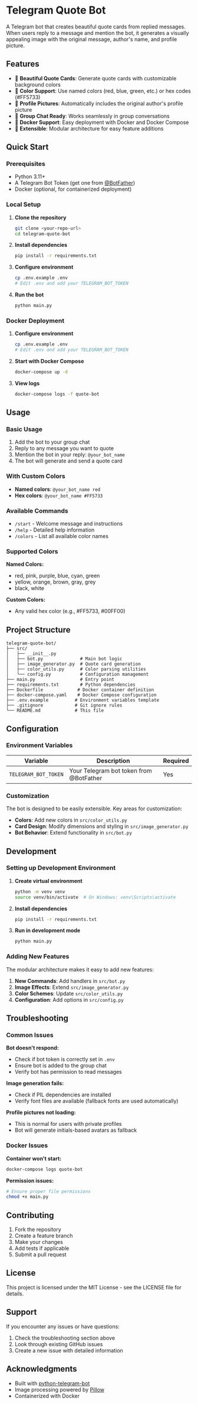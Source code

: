 # Telegram Quote Bot

A Telegram bot that creates beautiful quote cards from replied messages. When users reply to a message and mention the bot, it generates a visually appealing image with the original message, author's name, and profile picture.

## Features

- 🎨 **Beautiful Quote Cards**: Generate quote cards with customizable background colors
- 🌈 **Color Support**: Use named colors (red, blue, green, etc.) or hex codes (#FF5733)
- 👤 **Profile Pictures**: Automatically includes the original author's profile picture
- 🎯 **Group Chat Ready**: Works seamlessly in group conversations
- 🐳 **Docker Support**: Easy deployment with Docker and Docker Compose
- 🔧 **Extensible**: Modular architecture for easy feature additions

## Quick Start

### Prerequisites

- Python 3.11+
- A Telegram Bot Token (get one from [@BotFather](https://t.me/botfather))
- Docker (optional, for containerized deployment)

### Local Setup

1. **Clone the repository**
   ```bash
   git clone <your-repo-url>
   cd telegram-quote-bot
   ```

2. **Install dependencies**
   ```bash
   pip install -r requirements.txt
   ```

3. **Configure environment**
   ```bash
   cp .env.example .env
   # Edit .env and add your TELEGRAM_BOT_TOKEN
   ```

4. **Run the bot**
   ```bash
   python main.py
   ```

### Docker Deployment

1. **Configure environment**
   ```bash
   cp .env.example .env
   # Edit .env and add your TELEGRAM_BOT_TOKEN
   ```

2. **Start with Docker Compose**
   ```bash
   docker-compose up -d
   ```

3. **View logs**
   ```bash
   docker-compose logs -f quote-bot
   ```

## Usage

### Basic Usage

1. Add the bot to your group chat
2. Reply to any message you want to quote
3. Mention the bot in your reply: `@your_bot_name`
4. The bot will generate and send a quote card

### With Custom Colors

- **Named colors**: `@your_bot_name red`
- **Hex colors**: `@your_bot_name #FF5733`

### Available Commands

- `/start` - Welcome message and instructions
- `/help` - Detailed help information
- `/colors` - List all available color names

### Supported Colors

**Named Colors:**
- red, pink, purple, blue, cyan, green
- yellow, orange, brown, gray, grey
- black, white

**Custom Colors:**
- Any valid hex color (e.g., #FF5733, #00FF00)

## Project Structure

```
telegram-quote-bot/
├── src/
│   ├── __init__.py
│   ├── bot.py              # Main bot logic
│   ├── image_generator.py  # Quote card generation
│   ├── color_utils.py      # Color parsing utilities
│   └── config.py           # Configuration management
├── main.py                 # Entry point
├── requirements.txt        # Python dependencies
├── Dockerfile             # Docker container definition
├── docker-compose.yaml    # Docker Compose configuration
├── .env.example          # Environment variables template
├── .gitignore            # Git ignore rules
└── README.md             # This file
```

## Configuration

### Environment Variables

| Variable | Description | Required |
|----------|-------------|----------|
| `TELEGRAM_BOT_TOKEN` | Your Telegram bot token from @BotFather | Yes |

### Customization

The bot is designed to be easily extensible. Key areas for customization:

- **Colors**: Add new colors in `src/color_utils.py`
- **Card Design**: Modify dimensions and styling in `src/image_generator.py`
- **Bot Behavior**: Extend functionality in `src/bot.py`

## Development

### Setting up Development Environment

1. **Create virtual environment**
   ```bash
   python -m venv venv
   source venv/bin/activate  # On Windows: venv\Scripts\activate
   ```

2. **Install dependencies**
   ```bash
   pip install -r requirements.txt
   ```

3. **Run in development mode**
   ```bash
   python main.py
   ```

### Adding New Features

The modular architecture makes it easy to add new features:

1. **New Commands**: Add handlers in `src/bot.py`
2. **Image Effects**: Extend `src/image_generator.py`
3. **Color Schemes**: Update `src/color_utils.py`
4. **Configuration**: Add options in `src/config.py`

## Troubleshooting

### Common Issues

**Bot doesn't respond:**
- Check if bot token is correctly set in `.env`
- Ensure bot is added to the group chat
- Verify bot has permission to read messages

**Image generation fails:**
- Check if PIL dependencies are installed
- Verify font files are available (fallback fonts are used automatically)

**Profile pictures not loading:**
- This is normal for users with private profiles
- Bot will generate initials-based avatars as fallback

### Docker Issues

**Container won't start:**
```bash
docker-compose logs quote-bot
```

**Permission issues:**
```bash
# Ensure proper file permissions
chmod +x main.py
```

## Contributing

1. Fork the repository
2. Create a feature branch
3. Make your changes
4. Add tests if applicable
5. Submit a pull request

## License

This project is licensed under the MIT License - see the LICENSE file for details.

## Support

If you encounter any issues or have questions:

1. Check the troubleshooting section above
2. Look through existing GitHub issues
3. Create a new issue with detailed information

## Acknowledgments

- Built with [python-telegram-bot](https://github.com/python-telegram-bot/python-telegram-bot)
- Image processing powered by [Pillow](https://python-pillow.org/)
- Containerized with Docker